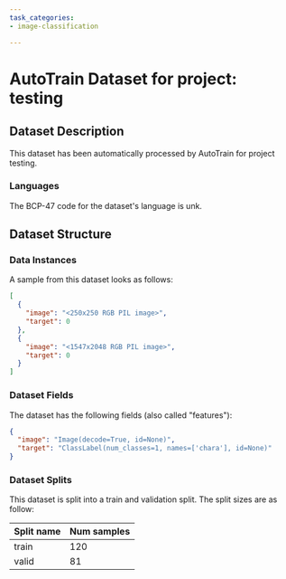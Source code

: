 ```yaml
---
task_categories:
- image-classification

---
```

# AutoTrain Dataset for project: testing

## Dataset Description

This dataset has been automatically processed by AutoTrain for project testing.

### Languages

The BCP-47 code for the dataset's language is unk.

## Dataset Structure

### Data Instances

A sample from this dataset looks as follows:

```json
[
  {
    "image": "<250x250 RGB PIL image>",
    "target": 0
  },
  {
    "image": "<1547x2048 RGB PIL image>",
    "target": 0
  }
]
```

### Dataset Fields

The dataset has the following fields (also called "features"):

```json
{
  "image": "Image(decode=True, id=None)",
  "target": "ClassLabel(num_classes=1, names=['chara'], id=None)"
}
```

### Dataset Splits

This dataset is split into a train and validation split. The split sizes are as follow:

| Split name   | Num samples         |
| ------------ | ------------------- |
| train        | 120 |
| valid        | 81 |
